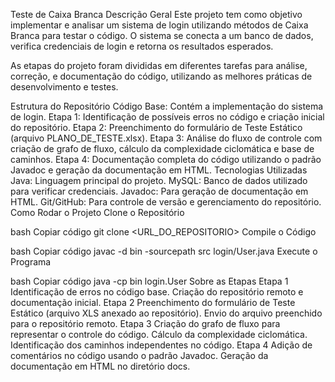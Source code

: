 Teste de Caixa Branca
Descrição Geral
Este projeto tem como objetivo implementar e analisar um sistema de login utilizando métodos de Caixa Branca para testar o código. O sistema se conecta a um banco de dados, verifica credenciais de login e retorna os resultados esperados.

As etapas do projeto foram divididas em diferentes tarefas para análise, correção, e documentação do código, utilizando as melhores práticas de desenvolvimento e testes.

Estrutura do Repositório
Código Base: Contém a implementação do sistema de login.
Etapa 1: Identificação de possíveis erros no código e criação inicial do repositório.
Etapa 2: Preenchimento do formulário de Teste Estático (arquivo PLANO_DE_TESTE.xlsx).
Etapa 3: Análise do fluxo de controle com criação de grafo de fluxo, cálculo da complexidade ciclomática e base de caminhos.
Etapa 4: Documentação completa do código utilizando o padrão Javadoc e geração da documentação em HTML.
Tecnologias Utilizadas
Java: Linguagem principal do projeto.
MySQL: Banco de dados utilizado para verificar credenciais.
Javadoc: Para geração de documentação em HTML.
Git/GitHub: Para controle de versão e gerenciamento do repositório.
Como Rodar o Projeto
Clone o Repositório

bash
Copiar código
git clone <URL_DO_REPOSITORIO>
Compile o Código

bash
Copiar código
javac -d bin -sourcepath src login/User.java
Execute o Programa

bash
Copiar código
java -cp bin login.User
Sobre as Etapas
Etapa 1
Identificação de erros no código base.
Criação do repositório remoto e documentação inicial.
Etapa 2
Preenchimento do formulário de Teste Estático (arquivo XLS anexado ao repositório).
Envio do arquivo preenchido para o repositório remoto.
Etapa 3
Criação do grafo de fluxo para representar o controle do código.
Cálculo da complexidade ciclomática.
Identificação dos caminhos independentes no código.
Etapa 4
Adição de comentários no código usando o padrão Javadoc.
Geração da documentação em HTML no diretório docs.
